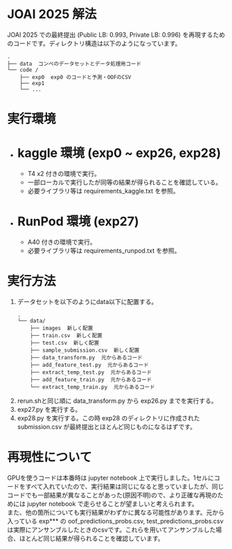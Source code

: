 # JOAI 2025 解法
JOAI 2025 での最終提出 (Public LB: 0.993, Private LB: 0.996) を再現するためのコードです。ディレクトリ構造は以下のようになっています。
```
.
├── data  コンペのデータセットとデータ処理用コード
└── code /
    ├── exp0  exp0 のコードと予測・OOFのCSV
    ├── exp1 
    └── ...
```
# 実行環境
- # kaggle 環境 (exp0 ~ exp26, exp28)
    - T4 x2 付きの環境で実行。
    - 一部ローカルで実行したが同等の結果が得られることを確認している。
    - 必要ライブラリ等は requirements_kaggle.txt を参照。

- # RunPod 環境 (exp27)
    - A40 付きの環境で実行。
    - 必要ライブラリ等は requirements_runpod.txt を参照。

# 実行方法
1. データセットを以下のようにdata以下に配置する。
    ```
    .
    └── data/
        ├── images  新しく配置
        ├── train.csv  新しく配置
        ├── test.csv  新しく配置
        ├── sample_submission.csv  新しく配置
        ├── data_transform.py  元からあるコード
        ├── add_feature_test.py  元からあるコード
        ├── extract_temp_test.py  元からあるコード
        ├── add_feature_train.py  元からあるコード
        └── extract_temp_train.py  元からあるコード
    ```
2. rerun.shと同じ順に data_transform.py から exp26.py までを実行する。
3. exp27.py を実行する。
4. exp28.py を実行する。この時 exp28 のディレクトリに作成された submission.csv が最終提出とほとんど同じものになるはずです。

# 再現性について
GPUを使うコードは本番時は jupyter notebook 上で実行しました。1セルにコードをすべて入れていたので、実行結果は同じになると思っていましたが、同じコードでも一部結果が異なることがあった(原因不明)ので、より正確な再現のためには jupyter notebook で走らせることが望ましいと考えられます。  
また、他の箇所についても実行結果がわずかに異なる可能性があります。元から入っている exp*** の oof_predictions_probs.csv, test_predictions_probs.csvは実際にアンサンブルしたときのcsvです。これらを用いてアンサンブルした場合、ほとんど同じ結果が得られることを確認しています。